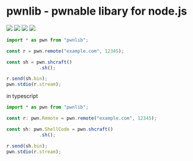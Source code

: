 # pwnlib - pwnable libary for node.js

<img src="https://img.shields.io/github/last-commit/pribess/pwnlib?style=flat-square"></img>
<img src="https://img.shields.io/npm/dt/pwnlib?style=flat-square"></img>
<img src="https://img.shields.io/npm/l/pwnlib?style=flat-square">
<a href="https://discord.gg/Vdns6W3Bfz"><img src="https://img.shields.io/discord/986318660803108935?color=7289da&label=%20&logo=discord&logoColor=white&style=flat-square"></a>

```javascript
import * as pwn from "pwnlib";

const r = pwn.remote("example.com", 12345);

const sh = pwn.shcraft()
            .sh();

r.send(sh.bin);
pwn.stdio(r.stream);
```

in typescript

```typescript
import * as pwn from "pwnlib";

const r: pwn.Remote = pwn.remote("example.com", 12345);

const sh: pwn.ShellCode = pwn.shcraft()
            .sh();

r.send(sh.bin);
pwn.stdio(r.stream);
```